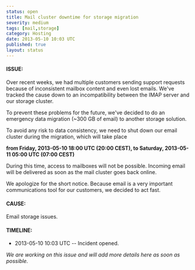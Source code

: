 ```yaml
---
status: open
title: Mail cluster downtime for storage migration
severity: medium
tags: [mail,storage]
category: Hosting
date: 2013-05-10 10:03 UTC
published: true
layout: status
---
```


#### ISSUE:

Over recent weeks, we had multiple customers sending support requests because of inconsistent mailbox content and even lost emails. We've tracked the cause down to an incompatibility between the IMAP server and our storage cluster. 

To prevent these problems for the future, we've decided to do an emergency data migration (~300 GB of email) to another storage solution. 

To avoid any risk to data consistency, we need to shut down our email cluster during the migration, which will take place

  **from Friday, 2013-05-10 18:00 UTC (20:00 CEST), to Saturday, 2013-05-11 05:00 UTC (07:00 CEST)**

During this time, access to mailboxes will not be possible. Incoming email will be delivered as soon as the mail cluster goes back online.

We apologize for the short notice. Because email is a very important communications tool for our customers, we decided to act fast.


#### CAUSE:

Email storage issues.


#### TIMELINE:

* 2013-05-10 10:03 UTC -- Incident opened. 

*We are working on this issue and will add more details here as soon as possible.*
